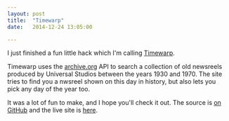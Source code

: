 ```yaml
---
layout: post
title:  "Timewarp"
date:   2014-12-24 13:05:00

---
```


I just finished a fun little hack  which I'm calling [Timewarp](http://bjacobel.com/timewarp).

Timewarp uses the [archive.org](http://archive.org) API to search a collection of old newsreels produced by Universal Studios between the years 1930 and 1970. The site tries to find you a nwsreel shown on this day in history, but also lets you pick any day of the year too.

It was a lot of fun to make, and I hope you'll check it out. The source is [on GitHub](http://github.com/bjacobel/timewarp) and the live site is [here](http://bjacobel.com/timewarp).